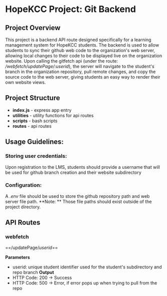 # HopeKCC Project: Git Backend

## Project Overview
This project is a backend API route designed specifically for a learning management system for HopeKCC students. The backend is used to allow students to sync their github web code to the organization's web server, allowing local changes to their code to be displayed live on the organization website. Upon calling the gitfetch api (under the route: */webfetch/updatePage/:userid*), the server will navigate to the student's branch in the organization repository, pull remote changes, and copy the source code to the web server, giving students an easy way to render their own website views.

## Project Structure
 - **index.js** - express app entry
 - **utilities** - utility functions for api routes
 - **scripts** - bash scripts
 - **routes** - api routes

## Usage Guidelines:
### Storing user credentials:
Upon registration to the LMS, students should provide a username that will be used for github branch creation and their website subdirectory
### Configuration:
A *.env* file should be used to store the github repository path and web server file path. **Note: ** Those file paths should exist outside of the project directory.

## API Routes
### webfetch
==/updatePage/*userid*==

**Parameters**
 - userid: unique student identifier used for the student's subdirectory and repo branch
**Output**
 - HTTP Code: 200 -> Success
 - HTTP Code: 500 -> Error, if error pops up when trying to pull from the repo
